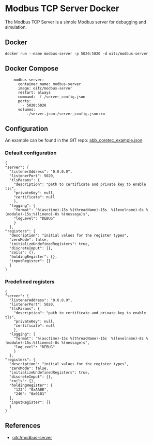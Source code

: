 # Modbus TCP Server Docker

The Modbus TCP Server is a simple Modbus server for debugging and simulation.

## Docker
```
docker run --name modbus-server -p 5020:5020 -d oitc/modbus-server
```

## Docker Compose
```
    modbus-server:
      container_name: modbus-server
      image: oitc/modbus-server
      restart: always
      command: -f /server_config.json
      ports:
        - 5020:5020
      volumes:
        - ./server.json:/server_config.json:ro
```

## Configuration
An example can be found in the GIT repo: [abb_coretec_example.json](https://bitbucket.org/Cybcon/modbus-server/src/master/examples/abb_coretec_example.json)

### Default configuration
```
{
"server": {
  "listenerAddress": "0.0.0.0",
  "listenerPort": 5020,
  "tlsParams": {
    "description": "path to certificate and private key to enable tls",
    "privateKey": null,
    "certificate": null
    },
  "logging": {
    "format": "%(asctime)-15s %(threadName)-15s  %(levelname)-8s %(module)-15s:%(lineno)-8s %(message)s",
    "logLevel": "DEBUG"
    }
  },
"registers": {
  "description": "initial values for the register types",
  "zeroMode": false,
  "initializeUndefinedRegisters": true,
  "discreteInput": {},
  "coils": {},
  "holdingRegister": {},
  "inputRegister": {}
  }
}
```

### Predefined registers
```
{
"server": {
  "listenerAddress": "0.0.0.0",
  "listenerPort": 5020,
  "tlsParams": {
    "description": "path to certificate and private key to enable tls",
    "privateKey": null,
    "certificate": null
    },
  "logging": {
    "format": "%(asctime)-15s %(threadName)-15s  %(levelname)-8s %(module)-15s:%(lineno)-8s %(message)s",
    "logLevel": "DEBUG"
    }
  },
"registers": {
  "description": "initial values for the register types",
  "zeroMode": false,
  "initializeUndefinedRegisters": true,
  "discreteInput": {},
  "coils": {},
  "holdingRegister": {
    "123": "0xAABB",
    "246": "0x0101"
  },
  "inputRegister": {}
  }
}
```

## References
- [oitc/modbus-server](https://hub.docker.com/r/oitc/modbus-server)